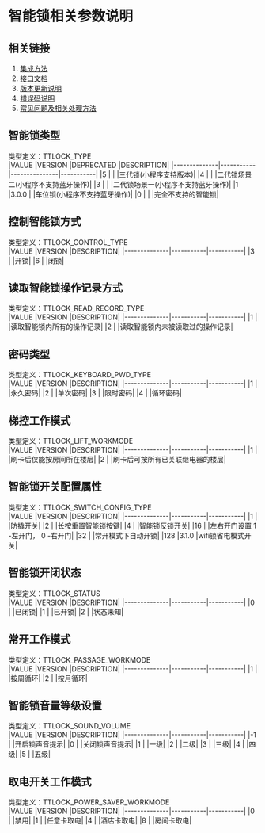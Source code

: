 # 智能锁相关参数说明  

## 相关链接  
 1. [集成方法](../../../README.md)  
 2. [接口文档](../接口文档.md)  
 3. [版本更新说明](../../版本更新说明.md)  
 4. [错误码说明](./错误码.md)  
 5. [常见问题及相关处理方法](../常见问题.md)  

## <span name="TTLOCK_TYPE" id="TTLOCK_TYPE">智能锁类型</span>  
 类型定义：TTLOCK_TYPE  
 |VALUE         |VERSION    |DEPRECATED     |DESCRIPTION|
 |--------------|-----------|---------------|-----------|
 |5             |           |               |三代锁(小程序支持版本)|
 |4             |           |               |二代锁场景二(小程序不支持蓝牙操作)|
 |3             |           |               |二代锁场景一(小程序不支持蓝牙操作)|
 |1             |3.0.0      |               |车位锁(小程序不支持蓝牙操作)|
 |0             |           |               |完全不支持的智能锁|  

## <span name="TTLOCK_CONTROL_TYPE" id="TTLOCK_CONTROL_TYPE">控制智能锁方式</span>  
 类型定义：TTLOCK_CONTROL_TYPE  
 |VALUE         |VERSION    |DESCRIPTION|
 |--------------|-----------|-----------|
 |3             |           |开锁|
 |6             |           |闭锁|  

## <span name="TTLOCK_READ_RECORD_TYPE" id="TTLOCK_READ_RECORD_TYPE">读取智能锁操作记录方式</span>  
 类型定义：TTLOCK_READ_RECORD_TYPE  
 |VALUE         |VERSION    |DESCRIPTION|
 |--------------|-----------|-----------|
 |1             |           |读取智能锁内所有的操作记录|
 |2             |           |读取智能锁内未被读取过的操作记录|  

## <span name="TTLOCK_KEYBOARD_PWD_TYPE" id="TTLOCK_KEYBOARD_PWD_TYPE">密码类型</span>  
 类型定义：TTLOCK_KEYBOARD_PWD_TYPE  
 |VALUE         |VERSION    |DESCRIPTION|
 |--------------|-----------|-----------|
 |1             |           |永久密码|
 |2             |           |单次密码|
 |3             |           |限时密码|
 |4             |           |循环密码|  

## <span name="TTLOCK_LIFT_WORKMODE" id="TTLOCK_LIFT_WORKMODE">梯控工作模式</span>  
 类型定义：TTLOCK_LIFT_WORKMODE  
 |VALUE         |VERSION    |DESCRIPTION|
 |--------------|-----------|-----------|
 |1             |           |刷卡后仅能按房间所在楼层|
 |2             |           |刷卡后可按所有已关联继电器的楼层|  

## <span name="TTLOCK_SWITCH_CONFIG_TYPE" id="TTLOCK_SWITCH_CONFIG_TYPE">智能锁开关配置属性</span>  
 类型定义：TTLOCK_SWITCH_CONFIG_TYPE  
 |VALUE         |VERSION    |DESCRIPTION|
 |--------------|-----------|-----------|
 |1             |           |防撬开关|
 |2             |           |长按重置智能锁按键|
 |4             |           |智能锁反锁开关|
 |16            |           |左右开门设置 1 -左开门， 0 -右开门|
 |32            |           |常开模式下自动开锁|
 |128           |3.1.0      |wifi锁省电模式开关|  

## <span name="TTLOCK_STATUS" id="TTLOCK_STATUS">智能锁开闭状态</span>  
 类型定义：TTLOCK_STATUS  
 |VALUE         |VERSION    |DESCRIPTION|
 |--------------|-----------|-----------|
 |0             |           |已闭锁|
 |1             |           |已开锁|
 |2             |           |状态未知|  

## <span name="TTLOCK_PASSAGE_WORKMODE" id="TTLOCK_PASSAGE_WORKMODE">常开工作模式</span>  
 类型定义：TTLOCK_PASSAGE_WORKMODE  
 |VALUE         |VERSION    |DESCRIPTION|
 |--------------|-----------|-----------|
 |1             |           |按周循环|
 |2             |           |按月循环|  

## <span name="TTLOCK_SOUND_VOLUME" id="TTLOCK_SOUND_VOLUME">智能锁音量等级设置</span>  
 类型定义：TTLOCK_SOUND_VOLUME  
 |VALUE         |VERSION    |DESCRIPTION|
 |--------------|-----------|-----------|
 |-1            |           |开启锁声音提示|
 |0             |           |关闭锁声音提示|
 |1             |           |一级|
 |2             |           |二级|
 |3             |           |三级|
 |4             |           |四级|
 |5             |           |五级|  

## <span name="TTLOCK_POWER_SAVER_WORKMODE" id="TTLOCK_POWER_SAVER_WORKMODE">取电开关工作模式</span>  
 类型定义：TTLOCK_POWER_SAVER_WORKMODE  
 |VALUE         |VERSION    |DESCRIPTION|
 |--------------|-----------|-----------|
 |0             |           |禁用|
 |1             |           |任意卡取电|
 |4             |           |酒店卡取电|
 |8             |           |房间卡取电|  
